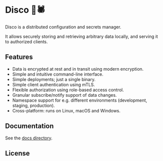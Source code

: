# Disco 🪩🕷️

Disco is a distributed configuration and secrets manager.

It allows securely storing and retrieving arbitrary data locally, and serving it to authorized clients.

## Features

- Data is encrypted at rest and in transit using modern encryption.
- Simple and intuitive command-line interface.
- Simple deployments; just a single binary.
- Simple client authentication using mTLS.
- Flexible authorization using role-based access control.
- Granular subscribe/notify support of data changes.
- Namespace support for e.g. different environments (development, staging, production).
- Cross-platform: runs on Linux, macOS and Windows.

## Documentation

See the [docs directory](/docs).

## License
